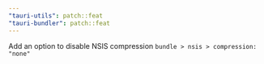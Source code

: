 ```yaml
---
"tauri-utils": patch::feat
"tauri-bundler": patch::feat
---
```


Add an option to disable NSIS compression `bundle > nsis > compression: "none"`
